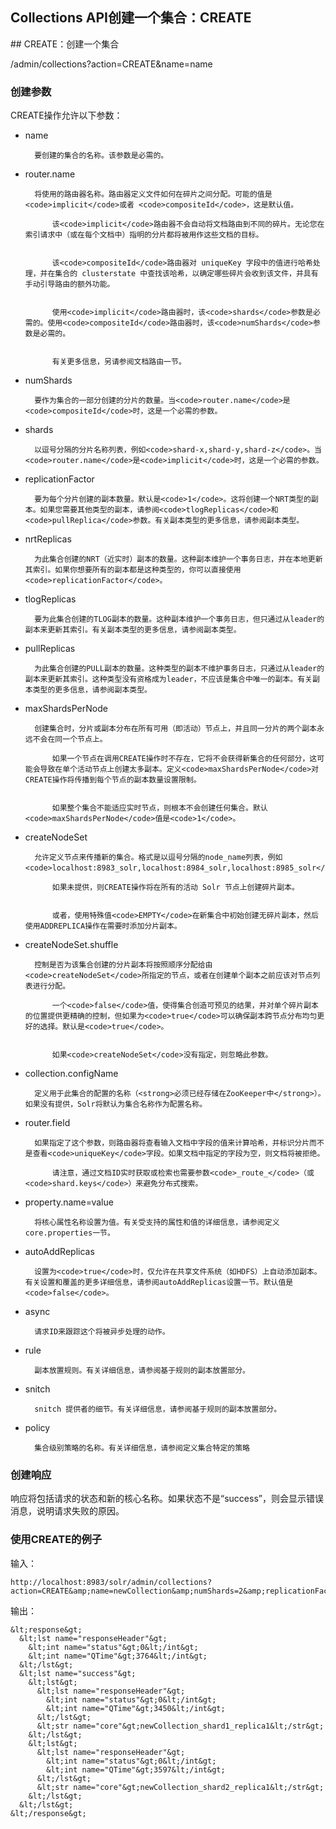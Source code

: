 ## Collections API创建一个集合：CREATE 
<div class="content-intro view-box ">
## <span style="font-size: 14px;">CREATE</span>：创建一个集合

/admin/collections?action=CREATE&amp;name=name  

### 创建参数

CREATE操作允许以下参数：  
- name  
    
        要创建的集合的名称。该参数是必需的。  
    
- router.name  
 
        将使用的路由器名称。路由器定义文件如何在碎片之间分配。可能的值是<code>implicit</code>或者 <code>compositeId</code>，这是默认值。  
        
            该<code>implicit</code>路由器不会自动将文档路由到不同的碎片。无论您在索引请求中（或在每个文档中）指明的分片都将被用作这些文档的目标。  
          
        
            该<code>compositeId</code>路由器对 uniqueKey 字段中的值进行哈希处理，并在集合的 clusterstate 中查找该哈希，以确定哪些碎片会收到该文件，并具有手动引导路由的额外功能。  
          
        
            使用<code>implicit</code>路由器时，该<code>shards</code>参数是必需的。使用<code>compositeId</code>路由器时，该<code>numShards</code>参数是必需的。  
          
        
            有关更多信息，另请参阅文档路由一节。  
          
     
- numShards  
  
        要作为集合的一部分创建的分片的数量。当<code>router.name</code>是<code>compositeId</code>时，这是一个必需的参数。  
     
- shards  
   
        以逗号分隔的分片名称列表，例如<code>shard-x,shard-y,shard-z</code>。当<code>router.name</code>是<code>implicit</code>时，这是一个必需的参数。  
     
- replicationFactor  
  
        要为每个分片创建的副本数量。默认是<code>1</code>。这将创建一个NRT类型的副本。如果您需要其他类型的副本，请参阅<code>tlogReplicas</code>和<code>pullReplica</code>参数。有关副本类型的更多信息，请参阅副本类型。  
     
- nrtReplicas  
    
        为此集合创建的NRT（近实时）副本的数量。这种副本维护一个事务日志，并在本地更新其索引。如果你想要所有的副本都是这种类型的，你可以直接使用<code>replicationFactor</code>。  
    
- tlogReplicas  
    
        要为此集合创建的TLOG副本的数量。这种副本维护一个事务日志，但只通过从leader的副本来更新其索引。有关副本类型的更多信息，请参阅副本类型。  
     
- pullReplicas  
    
        为此集合创建的PULL副本的数量。这种类型的副本不维护事务日志，只通过从leader的副本来更新其索引。这种类型没有资格成为leader，不应该是集合中唯一的副本。有关副本类型的更多信息，请参阅副本类型。  
     
- maxShardsPerNode  
    
        创建集合时，分片或副本分布在所有可用（即活动）节点上，并且同一分片的两个副本永远不会在同一个节点上。  
        
            如果一个节点在调用CREATE操作时不存在，它将不会获得新集合的任何部分，这可能会导致在单个活动节点上创建太多副本。定义<code>maxShardsPerNode</code>对CREATE操作将传播到每个节点的副本数量设置限制。  
          
        
            如果整个集合不能适应实时节点，则根本不会创建任何集合。默认<code>maxShardsPerNode</code>值是<code>1</code>。  
          
     
- createNodeSet  
   
        允许定义节点来传播新的集合。格式是以逗号分隔的node_name列表，例如<code>localhost:8983_solr,localhost:8984_solr,localhost:8985_solr</code>。  
        
            如果未提供，则CREATE操作将在所有的活动 Solr 节点上创建碎片副本。  
          
        
            或者，使用特殊值<code>EMPTY</code>在新集合中初始创建无碎片副本，然后使用ADDREPLICA操作在需要时添加分片副本。  
          
    
- createNodeSet.shuffle  
  
        控制是否为该集合创建的分片副本将按照顺序分配给由<code>createNodeSet</code>所指定的节点，或者在创建单个副本之前应该对节点列表进行分配。  
        
            一个<code>false</code>值，使得集合创造可预见的结果，并对单个碎片副本的位置提供更精确的控制，但如果为<code>true</code>可以确保副本跨节点分布均匀更好的选择。默认是<code>true</code>。  
          
        
            如果<code>createNodeSet</code>没有指定，则忽略此参数。  
          
     
- collection.configName  
    
        定义用于此集合的配置的名称（<strong>必须已经存储在ZooKeeper中</strong>）。如果没有提供，Solr将默认为集合名称作为配置名称。  
    
- router.field  
    
        如果指定了这个参数，则路由器将查看输入文档中字段的值来计算哈希，并标识分片而不是查看<code>uniqueKey</code>字段。如果文档中指定的字段为空，则文档将被拒绝。  
        
            请注意，通过文档ID实时获取或检索也需要参数<code>_route_</code>（或<code>shard.keys</code>）来避免分布式搜索。  
          
     
- property.name=value  
   
        将核心属性名称设置为值。有关受支持的属性和值的详细信息，请参阅定义core.properties一节。  
    
- autoAddReplicas  
    
        设置为<code>true</code>时，仅允许在共享文件系统（如HDFS）上自动添加副本。有关设置和覆盖的更多详细信息，请参阅autoAddReplicas设置一节。默认值是<code>false</code>。  
     
- async  
   
        请求ID来跟踪这个将被异步处理的动作。  
     
- rule  
    
        副本放置规则。有关详细信息，请参阅基于规则的副本放置部分。  
     
- snitch  
   
        snitch 提供者的细节。有关详细信息，请参阅基于规则的副本放置部分。  
    
- policy  
    
        集合级别策略的名称。有关详细信息，请参阅定义集合特定的策略  
    

### 创建响应

响应将包括请求的状态和新的核心名称。如果状态不是“success”，则会显示错误消息，说明请求失败的原因。
      
  

### 使用CREATE的例子

输入：  
```
http://localhost:8983/solr/admin/collections?action=CREATE&amp;name=newCollection&amp;numShards=2&amp;replicationFactor=1
```
输出：  
```
&lt;response&gt;
  &lt;lst name="responseHeader"&gt;
    &lt;int name="status"&gt;0&lt;/int&gt;
    &lt;int name="QTime"&gt;3764&lt;/int&gt;
  &lt;/lst&gt;
  &lt;lst name="success"&gt;
    &lt;lst&gt;
      &lt;lst name="responseHeader"&gt;
        &lt;int name="status"&gt;0&lt;/int&gt;
        &lt;int name="QTime"&gt;3450&lt;/int&gt;
      &lt;/lst&gt;
      &lt;str name="core"&gt;newCollection_shard1_replica1&lt;/str&gt;
    &lt;/lst&gt;
    &lt;lst&gt;
      &lt;lst name="responseHeader"&gt;
        &lt;int name="status"&gt;0&lt;/int&gt;
        &lt;int name="QTime"&gt;3597&lt;/int&gt;
      &lt;/lst&gt;
      &lt;str name="core"&gt;newCollection_shard2_replica1&lt;/str&gt;
    &lt;/lst&gt;
  &lt;/lst&gt;
&lt;/response&gt;
```
